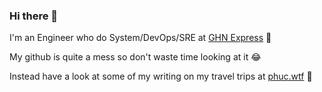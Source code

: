 ### Hi there 👋

I'm an Engineer who do System/DevOps/SRE at [GHN Express](https://ghn.vn) 🚚

My github is quite a mess so don't waste time looking at it 😂

Instead have a look at some of my writing on my travel trips at [phuc.wtf](https://phuc.wtf) 🍍

<!--
**jphuc96/jphuc96** is a ✨ _special_ ✨ repository because its `README.md` (this file) appears on your GitHub profile.

Here are some ideas to get you started:

- 🔭 I’m currently working on ...
- 🌱 I’m currently learning ...
- 👯 I’m looking to collaborate on ...
- 🤔 I’m looking for help with ...
- 💬 Ask me about ...
- 📫 How to reach me: ...
- 😄 Pronouns: ...
- ⚡ Fun fact: ...
-->
